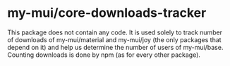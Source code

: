 # my-mui/core-downloads-tracker

This package does not contain any code.
It is used solely to track number of downloads of my-mui/material and my-mui/joy (the only packages that depend on it) and help us determine the number of users of my-mui/base.
Counting downloads is done by npm (as for every other package).
